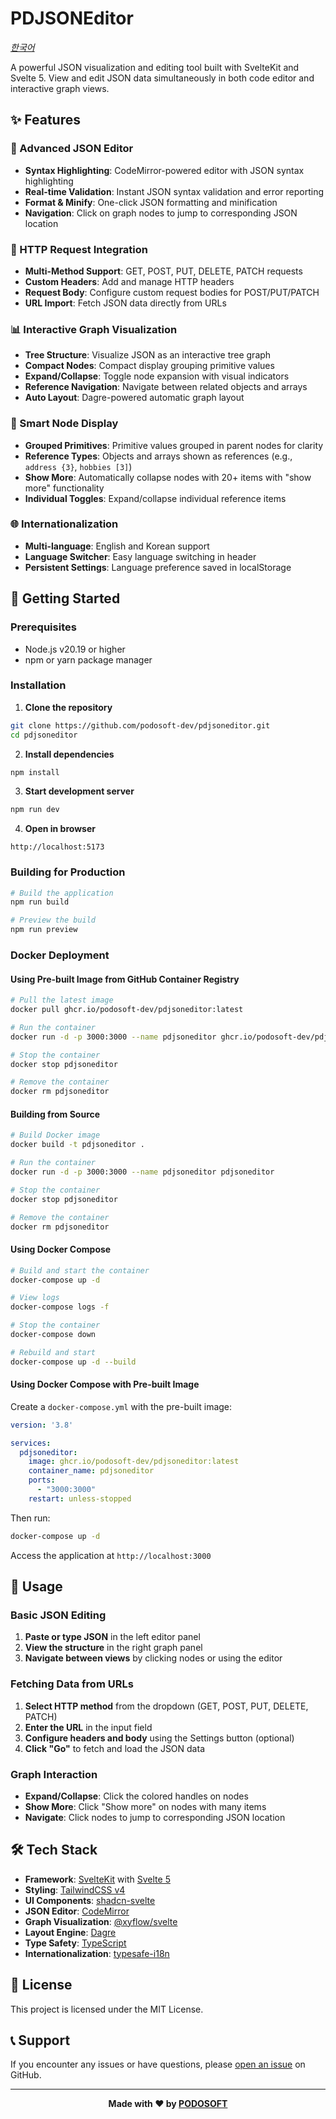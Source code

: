 # PDJSONEditor

*[한국어](README-ko.md)*

A powerful JSON visualization and editing tool built with SvelteKit and Svelte 5. View and edit JSON data simultaneously in both code editor and interactive graph views.

## ✨ Features

### 📝 Advanced JSON Editor
- **Syntax Highlighting**: CodeMirror-powered editor with JSON syntax highlighting
- **Real-time Validation**: Instant JSON syntax validation and error reporting
- **Format & Minify**: One-click JSON formatting and minification
- **Navigation**: Click on graph nodes to jump to corresponding JSON location

### 🔗 HTTP Request Integration
- **Multi-Method Support**: GET, POST, PUT, DELETE, PATCH requests
- **Custom Headers**: Add and manage HTTP headers
- **Request Body**: Configure custom request bodies for POST/PUT/PATCH
- **URL Import**: Fetch JSON data directly from URLs

### 📊 Interactive Graph Visualization
- **Tree Structure**: Visualize JSON as an interactive tree graph
- **Compact Nodes**: Compact display grouping primitive values
- **Expand/Collapse**: Toggle node expansion with visual indicators
- **Reference Navigation**: Navigate between related objects and arrays
- **Auto Layout**: Dagre-powered automatic graph layout

### 🎯 Smart Node Display
- **Grouped Primitives**: Primitive values grouped in parent nodes for clarity
- **Reference Types**: Objects and arrays shown as references (e.g., `address {3}`, `hobbies [3]`)
- **Show More**: Automatically collapse nodes with 20+ items with "show more" functionality
- **Individual Toggles**: Expand/collapse individual reference items

### 🌐 Internationalization
- **Multi-language**: English and Korean support
- **Language Switcher**: Easy language switching in header
- **Persistent Settings**: Language preference saved in localStorage

## 🚀 Getting Started

### Prerequisites
- Node.js v20.19 or higher
- npm or yarn package manager

### Installation

1. **Clone the repository**
```bash
git clone https://github.com/podosoft-dev/pdjsoneditor.git
cd pdjsoneditor
```

2. **Install dependencies**
```bash
npm install
```

3. **Start development server**
```bash
npm run dev
```

4. **Open in browser**
```
http://localhost:5173
```

### Building for Production

```bash
# Build the application
npm run build

# Preview the build
npm run preview
```

### Docker Deployment

#### Using Pre-built Image from GitHub Container Registry

```bash
# Pull the latest image
docker pull ghcr.io/podosoft-dev/pdjsoneditor:latest

# Run the container
docker run -d -p 3000:3000 --name pdjsoneditor ghcr.io/podosoft-dev/pdjsoneditor:latest

# Stop the container
docker stop pdjsoneditor

# Remove the container
docker rm pdjsoneditor
```

#### Building from Source

```bash
# Build Docker image
docker build -t pdjsoneditor .

# Run the container
docker run -d -p 3000:3000 --name pdjsoneditor pdjsoneditor

# Stop the container
docker stop pdjsoneditor

# Remove the container
docker rm pdjsoneditor
```

#### Using Docker Compose

```bash
# Build and start the container
docker-compose up -d

# View logs
docker-compose logs -f

# Stop the container
docker-compose down

# Rebuild and start
docker-compose up -d --build
```

#### Using Docker Compose with Pre-built Image

Create a `docker-compose.yml` with the pre-built image:

```yaml
version: '3.8'

services:
  pdjsoneditor:
    image: ghcr.io/podosoft-dev/pdjsoneditor:latest
    container_name: pdjsoneditor
    ports:
      - "3000:3000"
    restart: unless-stopped
```

Then run:
```bash
docker-compose up -d
```

Access the application at `http://localhost:3000`

## 📖 Usage

### Basic JSON Editing
1. **Paste or type JSON** in the left editor panel
2. **View the structure** in the right graph panel
3. **Navigate between views** by clicking nodes or using the editor

### Fetching Data from URLs
1. **Select HTTP method** from the dropdown (GET, POST, PUT, DELETE, PATCH)
2. **Enter the URL** in the input field
3. **Configure headers and body** using the Settings button (optional)
4. **Click "Go"** to fetch and load the JSON data

### Graph Interaction
- **Expand/Collapse**: Click the colored handles on nodes
- **Show More**: Click "Show more" on nodes with many items
- **Navigate**: Click nodes to jump to corresponding JSON location

## 🛠️ Tech Stack

- **Framework**: [SvelteKit](https://svelte.dev/docs/kit) with [Svelte 5](https://svelte.dev/)
- **Styling**: [TailwindCSS v4](https://tailwindcss.com/)
- **UI Components**: [shadcn-svelte](https://www.shadcn-svelte.com/)
- **JSON Editor**: [CodeMirror](https://codemirror.net/)
- **Graph Visualization**: [@xyflow/svelte](https://xyflow.com/)
- **Layout Engine**: [Dagre](https://github.com/dagrejs/dagre)
- **Type Safety**: [TypeScript](https://www.typescriptlang.org/)
- **Internationalization**: [typesafe-i18n](https://github.com/ivanhofer/typesafe-i18n)

## 📝 License

This project is licensed under the MIT License.

## 📞 Support

If you encounter any issues or have questions, please [open an issue](https://github.com/podosoft-dev/pdjsoneditor/issues) on GitHub.

---

<div align="center">
  <strong>Made with ❤️ by <a href="https://podosoft.io">PODOSOFT</a></strong>
</div>